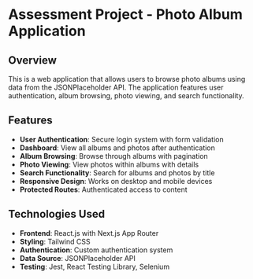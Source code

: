 # Assessment Project - Photo Album Application

## Overview

This is a web application that allows users to browse photo albums using data from the JSONPlaceholder API. The application features user authentication, album browsing, photo viewing, and search functionality.

## Features

- **User Authentication**: Secure login system with form validation
- **Dashboard**: View all albums and photos after authentication
- **Album Browsing**: Browse through albums with pagination
- **Photo Viewing**: View photos within albums with details
- **Search Functionality**: Search for albums and photos by title
- **Responsive Design**: Works on desktop and mobile devices
- **Protected Routes**: Authenticated access to content

## Technologies Used

- **Frontend**: React.js with Next.js App Router
- **Styling**: Tailwind CSS
- **Authentication**: Custom authentication system
- **Data Source**: JSONPlaceholder API
- **Testing**: Jest, React Testing Library, Selenium
